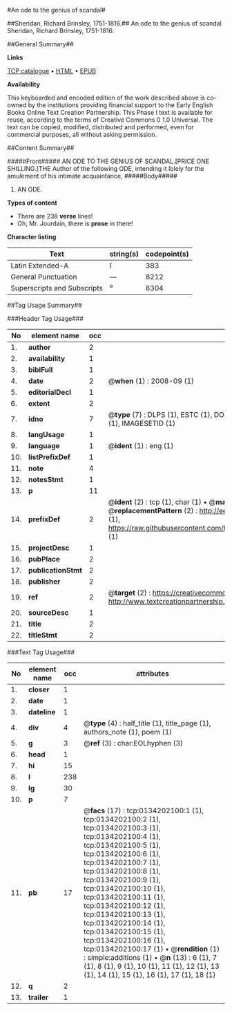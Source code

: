 #An ode to the genius of scandal#

##Sheridan, Richard Brinsley, 1751-1816.##
An ode to the genius of scandal
Sheridan, Richard Brinsley, 1751-1816.

##General Summary##

**Links**

[TCP catalogue](http://www.ota.ox.ac.uk/tcp/)  • 
[HTML](http://tei.it.ox.ac.uk/tcp/Texts-HTML/free/004/004807611.html)  • 
[EPUB](http://tei.it.ox.ac.uk/tcp/Texts-EPUB/free/004/004807611.epub)

**Availability**

This keyboarded and encoded edition of the
	       work described above is co-owned by the institutions
	       providing financial support to the Early English Books
	       Online Text Creation Partnership. This Phase I text is
	       available for reuse, according to the terms of Creative
	       Commons 0 1.0 Universal. The text can be copied,
	       modified, distributed and performed, even for
	       commercial purposes, all without asking permission.


##Content Summary##

#####Front#####
AN ODE TO THE GENIUS OF SCANDAL.[PRICE ONE SHILLING.]THE Author of the following ODE, intending it ſolely for the amuſement of his intimate acquaintance,
#####Body#####

1. AN ODE.

**Types of content**

  * There are 238 **verse** lines!
  * Oh, Mr. Jourdain, there is **prose** in there!

**Character listing**


|Text|string(s)|codepoint(s)|
|---|---|---|
|Latin Extended-A|ſ|383|
|General Punctuation|—|8212|
|Superscripts             and Subscripts|⁰|8304|

##Tag Usage Summary##

###Header Tag Usage###

|No|element name|occ|attributes|
|---|---|---|---|
|1.|__author__|2||
|2.|__availability__|1||
|3.|__biblFull__|1||
|4.|__date__|2| @__when__ (1) : 2008-09 (1)|
|5.|__editorialDecl__|1||
|6.|__extent__|2||
|7.|__idno__|7| @__type__ (7) : DLPS (1), ESTC (1), DOCNO (1), TCP (1), GALEDOCNO (1), CONTENTSET (1), IMAGESETID (1)|
|8.|__langUsage__|1||
|9.|__language__|1| @__ident__ (1) : eng (1)|
|10.|__listPrefixDef__|1||
|11.|__note__|4||
|12.|__notesStmt__|1||
|13.|__p__|11||
|14.|__prefixDef__|2| @__ident__ (2) : tcp (1), char (1)  •  @__matchPattern__ (2) : ([0-9\-]+):([0-9IVX]+) (1), (.+) (1)  •  @__replacementPattern__ (2) : http://eebo.chadwyck.com/downloadtiff?vid=$1&page=$2 (1), https://raw.githubusercontent.com/textcreationpartnership/Texts/master/tcpchars.xml#$1 (1)|
|15.|__projectDesc__|1||
|16.|__pubPlace__|2||
|17.|__publicationStmt__|2||
|18.|__publisher__|2||
|19.|__ref__|2| @__target__ (2) : https://creativecommons.org/publicdomain/zero/1.0/ (1), http://www.textcreationpartnership.org/docs/. (1)|
|20.|__sourceDesc__|1||
|21.|__title__|2||
|22.|__titleStmt__|2||


###Text Tag Usage###

|No|element name|occ|attributes|
|---|---|---|---|
|1.|__closer__|1||
|2.|__date__|1||
|3.|__dateline__|1||
|4.|__div__|4| @__type__ (4) : half_title (1), title_page (1), authors_note (1), poem (1)|
|5.|__g__|3| @__ref__ (3) : char:EOLhyphen (3)|
|6.|__head__|1||
|7.|__hi__|15||
|8.|__l__|238||
|9.|__lg__|30||
|10.|__p__|7||
|11.|__pb__|17| @__facs__ (17) : tcp:0134202100:1 (1), tcp:0134202100:2 (1), tcp:0134202100:3 (1), tcp:0134202100:4 (1), tcp:0134202100:5 (1), tcp:0134202100:6 (1), tcp:0134202100:7 (1), tcp:0134202100:8 (1), tcp:0134202100:9 (1), tcp:0134202100:10 (1), tcp:0134202100:11 (1), tcp:0134202100:12 (1), tcp:0134202100:13 (1), tcp:0134202100:14 (1), tcp:0134202100:15 (1), tcp:0134202100:16 (1), tcp:0134202100:17 (1)  •  @__rendition__ (1) : simple:additions (1)  •  @__n__ (13) : 6 (1), 7 (1), 8 (1), 9 (1), 10 (1), 11 (1), 12 (1), 13 (1), 14 (1), 15 (1), 16 (1), 17 (1), 18 (1)|
|12.|__q__|2||
|13.|__trailer__|1||
